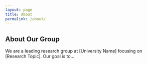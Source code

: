 ```yaml
---
layout: page
title: About
permalink: /about/
---
```


## About Our Group

We are a leading research group at [University Name] focusing on [Research Topic]. Our goal is to...
